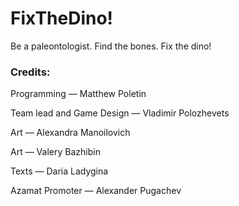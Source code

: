 # FixTheDino!
Be a paleontologist. Find the bones. Fix the dino!

### Credits: 
Programming — Matthew Poletin

Team lead and Game Design — Vladimir Polozhevets

Art — Alexandra Manoilovich

Art — Valery Bazhibin

Texts — Daria Ladygina

Azamat Promoter — Alexander Pugachev
